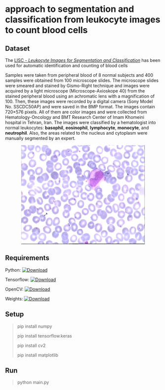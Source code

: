 # approach to segmentation and classification from leukocyte images to count blood cells

## Dataset 

The [LISC - *Leukocyte Images for Segmentation and Classification*](http://users.cecs.anu.edu.au/~hrezatofighi/Data/Leukocyte%20Data.htm) has been used for automatic identification and counting of blood cells

Samples were taken from peripheral blood of 8 normal subjects and 400 samples were obtained from 100 microscope slides. The microscope slides were smeared and stained by Gismo-Right technique and images were acquired by a light microscope (Microscope-Axioskope 40) from the stained peripheral blood using an achromatic lens with a magnification of 100. Then, these images were recorded by a digital camera (Sony Model No. SSCDC50AP) and were saved in the BMP format. The images contain 720×576 pixels.
All of them are color images and were collected from Hematology-Oncology and BMT Research Center of Imam Khomeini hospital in Tehran, Iran. The images were classified by a hematologist into normal leukocytes: **basophil**, **eosinophil**, **lymphocyte**, **monocyte**, and **neutrophil**. Also, the areas related to the nucleus and cytoplasm were manually segmented by an expert.

<p align="center">
  <img src="https://github.com/BTrDung/Complex/blob/master/CreProjCBC/4.bmp" width="400">
</p>

## Requirements
Python: [![Download](https://img.shields.io/badge/download-3.8.11-blue.svg?longCache=true&style=flat&logo=python)](https://www.python.org/downloads/release/python-3811/) 
 
Tensorflow: [![Download](https://img.shields.io/badge/download-2.4.1-blue.svg?longCache=true&style=flat&logo=tensorflow)](https://www.tensorflow.org/) 

OpenCV: [![Download](https://img.shields.io/badge/download-4.5.2.54-blue.svg?longCache=true&style=flat&logo=opencv)](https://opencv.org/) 

Weights: [![Download](https://img.shields.io/badge/download-vgg16.h5-blue.svg?longCache=true&style=flat&logo=google-drive)](https://drive.google.com/drive/folders/13CAH4i3mEc0Ybk14_UJFEJsg_1NTcJIT?usp=sharing) 

## Setup
> pip install numpy 
> 
> pip install tensorflow.keras
> 
> pip install cv2
> 
> pip install matplotlib

## Run 

> python main.py


